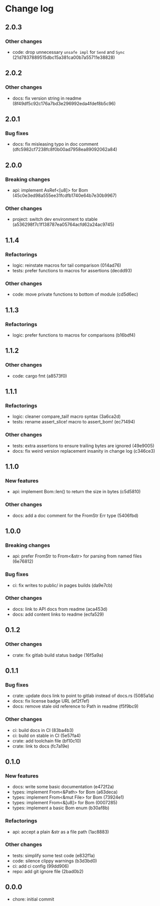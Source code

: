# Change log

## 2.0.3

### Other changes

* code: drop unnecessary `unsafe impl` for `Send` and `Sync` (21d7837889515dbc15a381ca00b7a55711e38828)

## 2.0.2

### Other changes

* docs: fix version string in readme (8f49df5c92c176a7bd3e296992eda4fdef8b5c96)

## 2.0.1

### Bug fixes

* docs: fix misleasing typo in doc comment (dfc5982cf7238fc8f0b00ad7958ea89092062a84)

## 2.0.0

### Breaking changes

* api: implement AsRef<[u8]> for Bom (45c0e3ed98a555ee31fcdfb1740e64b7e30b9967)

### Other changes

* project: switch dev environment to stable (a536298f7c1f138787ea05764acfd62a24ac9745)

## 1.1.4

### Refactorings

* logic: reinstate macros for tail comparison (014ad76)
* tests: prefer functions to macros for assertions (decdd93)

### Other changes

* code: move private functions to bottom of module (cd5d6ec)

## 1.1.3

### Refactorings

* logic: prefer functions to macros for comparisons (b16bdf4)

## 1.1.2

### Other changes

* code: cargo fmt (a8573f0)

## 1.1.1

### Refactorings

* logic: cleaner compare_tail! macro syntax (3a6ca2d)
* tests: rename assert_slice! macro to assert_bom! (ec71494)

### Other changes

* tests: extra assertions to ensure trailing bytes are ignored (49e9005)
* docs: fix weird version replacement insanity in change log (c346ce3)

## 1.1.0

### New features

* api: implement Bom::len() to return the size in bytes (c5d5810)

### Other changes

* docs: add a doc comment for the FromStr Err type (5406fbd)

## 1.0.0

### Breaking changes

* api: prefer FromStr to From<&str> for parsing from named files (6e76812)

### Bug fixes

* ci: fix writes to public/ in pages builds (da9e7cb)

### Other changes

* docs: link to API docs from readme (aca453d)
* docs: add content links to readme (ecfa529)

## 0.1.2

### Other changes

* crate: fix gitlab build status badge (16f5a9a)

## 0.1.1

### Bug fixes

* crate: update docs link to point to gitlab instead of docs.rs (5085a1a)
* docs: fix license badge URL (ef2f7ef)
* docs: remove stale old reference to Path in readme (f5f9bc9)

### Other changes

* ci: build docs in CI (83ba4b3)
* ci: build on stable in CI (5e57fa4)
* crate: add toolchain file (bf10c10)
* crate: link to docs (fc7a19e)

## 0.1.0

### New features

* docs: write some basic documentation (e472f2a)
* types: implement From<&Path> for Bom (a63deca)
* types: implement From<&mut File> for Bom (73924e1)
* types: implement From<&[u8]> for Bom (0007285)
* types: implement a basic Bom enum (b30af8b)

### Refactorings

* api: accept a plain &str as a file path (1ac8883)

### Other changes

* tests: simplify some test code (e832f1a)
* code: silence clippy warnings (b3d3bd0)
* ci: add ci config (99dd906)
* repo: add git ignore file (2bad0b2)

## 0.0.0

* chore: initial commit


